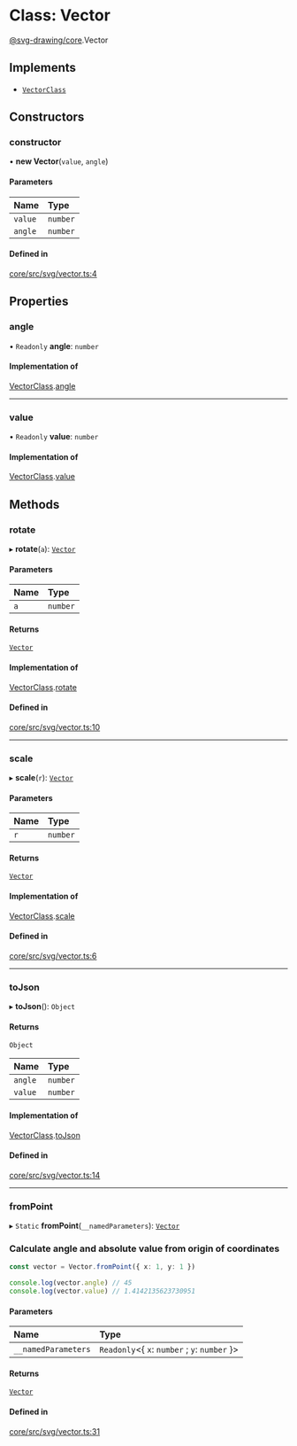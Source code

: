 # Class: Vector

[@svg-drawing/core](../../modules/svg_drawing_core.md).Vector

## Implements

- [`VectorClass`](../../interfaces/svg_drawing_core/VectorClass.md)

## Constructors

### constructor

• **new Vector**(`value`, `angle`)

#### Parameters

| Name | Type |
| :------ | :------ |
| `value` | `number` |
| `angle` | `number` |

#### Defined in

[core/src/svg/vector.ts:4](https://github.com/kmkzt/svg-drawing/blob/ab85f6a/packages/core/src/svg/vector.ts#L4)

## Properties

### angle

• `Readonly` **angle**: `number`

#### Implementation of

[VectorClass](../../interfaces/svg_drawing_core/VectorClass.md).[angle](../../interfaces/svg_drawing_core/VectorClass.md#angle)

___

### value

• `Readonly` **value**: `number`

#### Implementation of

[VectorClass](../../interfaces/svg_drawing_core/VectorClass.md).[value](../../interfaces/svg_drawing_core/VectorClass.md#value)

## Methods

### rotate

▸ **rotate**(`a`): [`Vector`](Vector.md)

#### Parameters

| Name | Type |
| :------ | :------ |
| `a` | `number` |

#### Returns

[`Vector`](Vector.md)

#### Implementation of

[VectorClass](../../interfaces/svg_drawing_core/VectorClass.md).[rotate](../../interfaces/svg_drawing_core/VectorClass.md#rotate)

#### Defined in

[core/src/svg/vector.ts:10](https://github.com/kmkzt/svg-drawing/blob/ab85f6a/packages/core/src/svg/vector.ts#L10)

___

### scale

▸ **scale**(`r`): [`Vector`](Vector.md)

#### Parameters

| Name | Type |
| :------ | :------ |
| `r` | `number` |

#### Returns

[`Vector`](Vector.md)

#### Implementation of

[VectorClass](../../interfaces/svg_drawing_core/VectorClass.md).[scale](../../interfaces/svg_drawing_core/VectorClass.md#scale)

#### Defined in

[core/src/svg/vector.ts:6](https://github.com/kmkzt/svg-drawing/blob/ab85f6a/packages/core/src/svg/vector.ts#L6)

___

### toJson

▸ **toJson**(): `Object`

#### Returns

`Object`

| Name | Type |
| :------ | :------ |
| `angle` | `number` |
| `value` | `number` |

#### Implementation of

[VectorClass](../../interfaces/svg_drawing_core/VectorClass.md).[toJson](../../interfaces/svg_drawing_core/VectorClass.md#tojson)

#### Defined in

[core/src/svg/vector.ts:14](https://github.com/kmkzt/svg-drawing/blob/ab85f6a/packages/core/src/svg/vector.ts#L14)

___

### fromPoint

▸ `Static` **fromPoint**(`__namedParameters`): [`Vector`](Vector.md)

### Calculate angle and absolute value from origin of coordinates

```ts
const vector = Vector.fromPoint({ x: 1, y: 1 })

console.log(vector.angle) // 45
console.log(vector.value) // 1.4142135623730951
```

#### Parameters

| Name | Type |
| :------ | :------ |
| `__namedParameters` | `Readonly`<{ `x`: `number` ; `y`: `number`  }\> |

#### Returns

[`Vector`](Vector.md)

#### Defined in

[core/src/svg/vector.ts:31](https://github.com/kmkzt/svg-drawing/blob/ab85f6a/packages/core/src/svg/vector.ts#L31)

